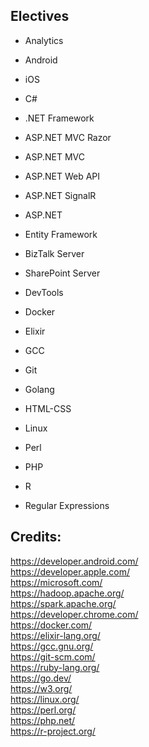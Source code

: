 Electives
---------

- Analytics

- Android

- iOS

- C#

- .NET Framework

- ASP.NET MVC Razor

- ASP.NET MVC

- ASP.NET Web API

- ASP.NET SignalR

- ASP.NET

- Entity Framework

- BizTalk Server

- SharePoint Server

- DevTools

- Docker

- Elixir

- GCC

- Git

- Golang

- HTML-CSS

- Linux

- Perl

- PHP

- R

- Regular Expressions

Credits:
--------
https://developer.android.com/  
https://developer.apple.com/  
https://microsoft.com/  
https://hadoop.apache.org/  
https://spark.apache.org/  
https://developer.chrome.com/  
https://docker.com/  
https://elixir-lang.org/  
https://gcc.gnu.org/  
https://git-scm.com/  
https://ruby-lang.org/  
https://go.dev/  
https://w3.org/  
https://linux.org/  
https://perl.org/  
https://php.net/  
https://r-project.org/